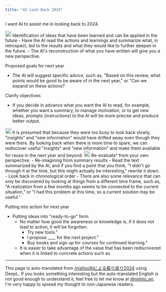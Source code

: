 ```yaml
---
title: "AI Look Back 2024"
---
```


I want AI to assist me in looking back to 2024.

<img src='https://scrapbox.io/api/pages/nishio-en/o1 Pro/icon' alt='o1 Pro.icon' height="19.5"/>
Identification of ideas that have been learned and can be applied in the future
- Have the AI read the actions and learnings and summarize what, in retrospect, led to the results and what they would like to further deepen in the future.
- The AI's reconstruction of what you have written will give you a new perspective.

Proposed goals for next year
- The AI will suggest specific advice, such as, "Based on this review, what points would be good to be aware of in the next year," or "Can we expand on these actions?

Clarify objectives
- If you decide in advance what you want the AI to read, for example, whether you want a summary, to manage motivation, or to get new ideas, prompts (instructions) to the AI will be more precise and produce better output.

<img src='https://scrapbox.io/api/pages/nishio-en/nishio/icon' alt='nishio.icon' height="19.5"/>
It is presumed that because they were too busy to look back slowly, "insights" and "new information" would have drifted away even though they were there. By looking back when there is more time to spare, we can rediscover useful "insights" and "new information" and make them available for reuse in the next year and beyond.

<img src='https://scrapbox.io/api/pages/nishio-en/o1 Pro/icon' alt='o1 Pro.icon' height="19.5"/>
Re-evaluate" from your own perspective.
- Re-imagining from summary results
    - Read the text summarized by the AI, and if you find a point that you think, "I didn't go through it at the time, but this might actually be interesting," rewrite it down.
- Look back in chronological order
    - There are also some relevance that can only be discovered by looking at things from a different time frame, such as, "A realization from a few months ago seems to be connected to the current situation," or "I had this problem at this time, so a current solution may be useful."

Putting into action for next year
- Putting ideas into "ready-to-go" form
    - No matter how good the awareness or knowledge is, if it does not lead to action, it will be forgotten.
        - Try new tools."
        - I propose ____ for the next project."
        - Buy books and sign up for courses for continued learning."
    - It is easier to take advantage of the value that has been rediscovered when it is linked to concrete actions such as

---
This page is auto-translated from [/nishio/AIによる振り返り2024](https://scrapbox.io/nishio/AIによる振り返り2024) using DeepL. If you looks something interesting but the auto-translated English is not good enough to understand it, feel free to let me know at [@nishio_en](https://twitter.com/nishio_en). I'm very happy to spread my thought to non-Japanese readers.